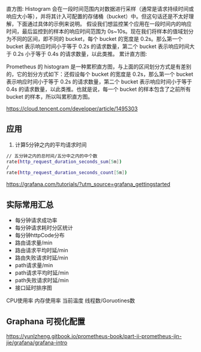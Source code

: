 

直方图:
Histogram 会在一段时间范围内对数据进行采样（通常是请求持续时间或响应大小等），并将其计入可配置的存储桶（bucket）中。但这句话还是不太好理解，下面通过具体的示例来说明。
假设我们想监控某个应用在一段时间内的响应时间，最后监控到的样本的响应时间范围为 0s~10s。现在我们将样本的值域划分为不同的区间，即不同的 bucket，每个 bucket 的宽度是 0.2s。那么第一个 bucket 表示响应时间小于等于 0.2s 的请求数量，第二个 bucket 表示响应时间大于 0.2s 小于等于 0.4s 的请求数量，以此类推。
累计直方图:

Prometheus 的 histogram 是一种累积直方图，与上面的区间划分方式是有差别的，它的划分方式如下：还假设每个 bucket 的宽度是 0.2s，那么第一个 bucket 表示响应时间小于等于 0.2s 的请求数量，第二个 bucket 表示响应时间小于等于 0.4s 的请求数量，以此类推。也就是说，每一个 bucket 的样本包含了之前所有 bucket 的样本，所以叫累积直方图。


https://cloud.tencent.com/developer/article/1495303

## 应用
1. 计算5分钟之内的平均请求时间
```bash
// 五分钟之内的总时间/五分中之内的中个数
rate(http_request_duration_seconds_sum[5m]) 
/
rate(http_request_duration_seconds_count[5m])
 ```

https://grafana.com/tutorials/?utm_source=grafana_gettingstarted

## 实际常用汇总
* 每分钟请求成功率
* 每分钟请求耗时分区统计
* 每分钟httpCode分布
* 路由请求量/min
* 路由请求平均时延/min
* 路由失败请求时延/min
* path请求量/min
* path请求平均时延/min
* path失败请求时延/min
* 接口延时排序图

CPU使用率
内存使用率
当前温度
线程数/Goruotines数


## Graphana 可视化配置

https://yunlzheng.gitbook.io/prometheus-book/part-ii-prometheus-jin-jie/grafana/grafana-intro